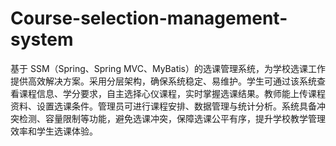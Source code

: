 # Course-selection-management-system
基于 SSM（Spring、Spring MVC、MyBatis）的选课管理系统，为学校选课工作提供高效解决方案。采用分层架构，确保系统稳定、易维护。学生可通过该系统查看课程信息、学分要求，自主选择心仪课程，实时掌握选课结果。教师能上传课程资料、设置选课条件。管理员可进行课程安排、数据管理与统计分析。系统具备冲突检测、容量限制等功能，避免选课冲突，保障选课公平有序，提升学校教学管理效率和学生选课体验。 
